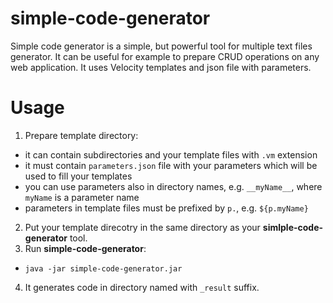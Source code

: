 simple-code-generator
=====================

Simple code generator is a simple, but powerful tool for multiple text files generator. It can be useful for example to prepare CRUD operations on any web application. It uses Velocity templates and json file with parameters.

Usage
=====================
1. Prepare template directory:
  - it can contain subdirectories and your template files with `.vm` extension
  - it must contain `parameters.json` file with your parameters which will be used to fill your templates
  - you can use parameters also in directory names, e.g. `__myName__`, where `myName` is a parameter name
  - parameters in template files must be prefixed by `p.`, e.g. `${p.myName}`
2. Put your template direcotry in the same directory as your **simlple-code-generator** tool.
3. Run **simple-code-generator**:
  - `java -jar simple-code-generator.jar`
4. It generates code in directory named with `_result` suffix.
